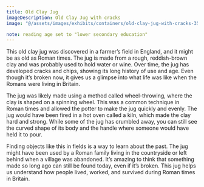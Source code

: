 ```yaml
---
title: Old Clay Jug
imageDescription: Old Clay Jug with cracks
image: "@/assets/images/exhibits/containers/old-clay-jug-with-cracks-3596846137.jpg"

note: reading age set to "lower secondary education"
---
```


This old clay jug was discovered in a farmer’s field in England, and it might be as old as Roman times. The jug is made from a rough, reddish-brown clay and was probably used to hold water or wine. Over time, the jug has developed cracks and chips, showing its long history of use and age. Even though it’s broken now, it gives us a glimpse into what life was like when the Romans were living in Britain.

The jug was likely made using a method called wheel-throwing, where the clay is shaped on a spinning wheel. This was a common technique in Roman times and allowed the potter to make the jug quickly and evenly. The jug would have been fired in a hot oven called a kiln, which made the clay hard and strong. While some of the jug has crumbled away, you can still see the curved shape of its body and the handle where someone would have held it to pour.

Finding objects like this in fields is a way to learn about the past. The jug might have been used by a Roman family living in the countryside or left behind when a village was abandoned. It’s amazing to think that something made so long ago can still be found today, even if it’s broken. This jug helps us understand how people lived, worked, and survived during Roman times in Britain.
